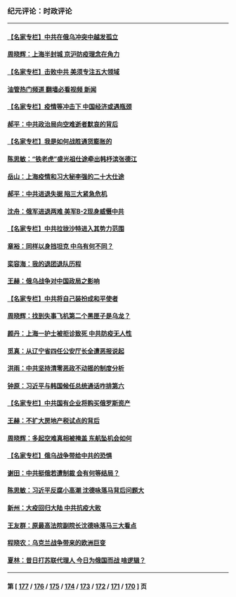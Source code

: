 ### 纪元评论：时政评论
---
#### [【名家专栏】中共在俄乌冲突中越发孤立](../../pages/nsc1025/n13681024.md?03300330) 
#### [周晓辉：上海半封城 京沪防疫理念在角力](../../pages/nsc1025/n13679423.md?03300330) 
#### [【名家专栏】击败中共 美须专注五大领域](../../pages/nsc1025/n13679833.md?03300330) 
#### [油管热门频道 翻墙必看视频 新闻](ok?03300330)
#### [【名家专栏】疫情等冲击下 中国经济或遇瓶颈](../../pages/nsc1025/n13677200.md?03300330) 
#### [郝平：中共政治局向空难逝者默哀的背后](../../pages/nsc1025/n13679346.md?03300330) 
#### [【名家专栏】我是如何战胜通货膨胀的](../../pages/nsc1025/n13678858.md?03300330) 
#### [陈思敏：“铁老虎”盛光祖仕途牵出韩杼滨张德江](../../pages/nsc1025/n13678330.md?03300330) 
#### [岳山：上海疫情和习大秘李强的二十大仕途](../../pages/nsc1025/n13676710.md?03300330) 
#### [郝平：中共进退失据 陷三大紧急危机](../../pages/nsc1025/n13676442.md?03300330) 
#### [沈舟：俄军进退两难 美军B-2现身威慑中共](../../pages/nsc1025/n13675516.md?03300330) 
#### [【名家专栏】中共拉拢沙特进入其势力范围](../../pages/nsc1025/n13676387.md?03300330) 
#### [章裕：同样以身挡坦克 中乌有何不同？](../../pages/nsc1025/n13675954.md?03300330) 
#### [栾容海：我的退团退队历程](../../pages/nsc1025/n13675592.md?03300330) 
#### [王赫：俄乌战争对中国政局之影响](../../pages/nsc1025/n13675389.md?03300330) 
#### [【名家专栏】中共将自己装扮成和平使者](../../pages/nsc1025/n13674703.md?03300330) 
#### [周晓辉：找到失事飞机第二个黑匣子是乌龙？](../../pages/nsc1025/n13674842.md?03300330) 
#### [颜丹：上海一护士被拒诊致死 中共防疫无人性](../../pages/nsc1025/n13674805.md?03300330) 
#### [觅真：从辽宁省四任公安厅长全遭恶报说起](../../pages/nsc1025/n13674206.md?03300330) 
#### [洪雨：中共坚持清零恶政不动摇的制度分析](../../pages/nsc1025/n13674074.md?03300330) 
#### [钟原：习近平与韩国候任总统通话咋排第六](../../pages/nsc1025/n13673652.md?03300330) 
#### [【名家专栏】中共国有企业将购买俄罗斯资产](../../pages/nsc1025/n13672110.md?03300330) 
#### [王赫：不扩大房地产税试点的背后](../../pages/nsc1025/n13673203.md?03300330) 
#### [周晓辉：多起空难真相被掩盖 东航坠机会如何](../../pages/nsc1025/n13673013.md?03300330) 
#### [【名家专栏】俄乌战争带给中共的恐惧](../../pages/nsc1025/n13672651.md?03300330) 
#### [谢田：中共挺俄若遭制裁 会有何等结局？](../../pages/nsc1025/n13671854.md?03300330) 
#### [陈思敏：习近平反腐小高潮 沈德咏落马背后问题大](../../pages/nsc1025/n13672163.md?03300330) 
#### [新州：大疫回归大陆 中共抗疫大败](../../pages/nsc1025/n13670766.md?03300330) 
#### [王友群：原最高法院副院长沈德咏落马三大看点](../../pages/nsc1025/n13671047.md?03300330) 
#### [程晓农：乌克兰战争带来的欧洲巨变](../../pages/nsc1025/n13670823.md?03300330) 
#### [夏林：昔日打苏联代理人 今日为俄国而战 啥逻辑？](../../pages/nsc1025/n13671043.md?03300330) 

---
#### 第 [ [177](./177.md?03300330) / [176](./176.md?03300330) / [175](./175.md?03300330) / [174](./174.md?03300330) / [173](./173.md?03300330) / [172](./172.md?03300330) / [171](./171.md?03300330) / [170](./170.md?03300330) ] 页
